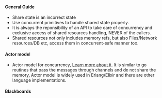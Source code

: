 #### General Guide
- Share state is an incorrect state
- Use concurrent primitives to handle shared state properly.
- It is always the reponsibility of an API to take care of concurrency and exclusive access of shared resources handling, NEVER of the callers.
- Shared resources not only includes memory refs, but also Files/Network resources/DB etc, access them in concurrent-safe manner too.

#### Actor model
- Actor model for concurrency, [Learn more about it](https://www.google.com/search?q=actor%20model%20concurrency).
It is similar to go routines that pass the messages through channels and do not share the memory, Actor model is widely used in Erlang/Elixir and there are other language implementations.

#### Blackboards
